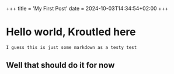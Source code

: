 +++
title = 'My First Post'
date = 2024-10-03T14:34:54+02:00
+++

# Hello world, Kroutled here

```
I guess this is just some markdown as a testy test
```

## Well that should do it for now
